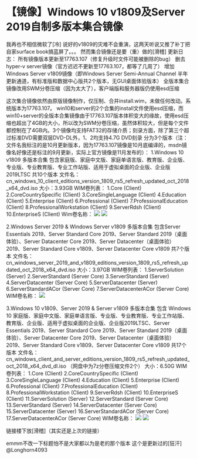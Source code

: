 # 【镜像】Windows 10 v1809及Server 2019自制多版本集合镜像

我再也不相信微软了\[冷\] 说好的v1809的灾难不会重演，这两天听说又推了补丁把自家surface book搞蓝屏了。。。 然而集合镜像还是要（重）做的\[滑稽\] 更新日志： 所有镜像版本更新至17763.107（修复升级时文件可能被删除的bug） 删去hyper-v server镜像（官方迟迟不更新至17763.107，都等了几周了） 增加Windows Server v1809镜像（即Windows Server Semi-Annual Channel 半年更新通道，有标准版和数据中心版共2个版本，无GUI桌面体验版本） 全版本集合镜像改用SWM分卷压缩（因为太大了），客户端版和服务器版仍使用esd压缩

这次集合镜像依然由原版镜像制作，仅压制、合并install.wim，未做任何改动。系统版本为17763.107。 win10和server的2个合集的install文件使用esd压缩，而win10+server的全版本合集镜像由于17763.107版本体积变大的缘故，使用esd压缩也超出了4GB的大小，所以改为SWM分卷压缩，虽然体积较大，但是每个文件都控制在了4GB内。3个镜像均支持FAT32的存储介质；刻录方面，除了第三个超过标准DVD需要双层DVD-DL外，1、2均支持4.7G DVD刻录 分为3个版本（注：文件名我标注的是10月更新版本，因为17763.107镜像是10月底编译的，msdn镜像名好像还是标注的9月更新，实际上官方镜像是11月发布的）： 1.Windows 10 v1809 多版本合集 包含家庭版、家庭中文版、家庭单语言版、教育版、企业版、专业版、专业教育版、专业工作站版、适用于虚拟桌面的企业版、企业版2019LTSC 共10个版本 文件名：cn\_windows\_10\_client\_editions\_version\_1809\_rs5\_refresh\_updated\_oct\_2018\_x64\_dvd.iso 大小：3.93GB WIM卷列表： 1.Core \(Client\) 2.CoreCountrySpecific \(Client\) 3.CoreSingleLanguage \(Client\) 4.Education \(Client\) 5.Enterprise \(Client\) 6.Professional \(Client\) 7.ProfessionalEducation \(Client\) 8.ProfessionalWorkstation \(Client\) 9.ServerRdsh \(Client\) 10.EnterpriseS \(Client\) Wim卷名称： ![](https://wvbarchive.s3-ap-northeast-1.amazonaws.com/5972802200/fcc53b6134a85edfc590699744540923dc54755f.jpg) ![](https://wvbarchive.s3-ap-northeast-1.amazonaws.com/5972802200/512bceed8a136327b52756879c8fa0ec0afac7b6.jpg)

2.Windows Server 2019 & Windows Server v1809 多版本合集 包含Server Essentials 2019、Server Standard Core 2019、Server Standard 2019（桌面体验）、Server Datacenter Core 2019、Server Datacenter（桌面体验）2019、Server Standard Core v1809、Server Datacenter Core v1809 共7个版本 文件名：cn\_windows\_server\_2019\_and\_v1809\_editions\_version\_1809\_rs5\_refresh\_updated\_oct\_2018\_x64\_dvd.iso 大小：3.97GB WIM卷列表： 1.ServerSolution \(Server\) 2.ServerStandard \(Server Core\) 3.ServerStandard \(Server\) 4.ServerDatacenter \(Server Core\) 5.ServerDatacenter \(Server\) 6.ServerStandardACor \(Server Core\) 7.ServerDatacenterACor \(Server Core\) WIM卷名称： ![](https://wvbarchive.s3-ap-northeast-1.amazonaws.com/5972802200/0f36b2638535e5ddd46f326b7bc6a7efcf1b623c.jpg)

3.Windows 10 v1809、Server 2019 & Server v1809 多版本合集 包含 Windows 10 家庭版、家庭中文版、家庭单语言版、专业版、专业教育版、专业工作站版、教育版、企业版、适用于虚拟桌面的企业版、企业版2019LTSC、Server Essentials 2019、Server Standard Core 2019、Server Standard 2019（桌面体验）、Server Datacenter Core 2019、Server Datacenter（桌面体验）2019、Server Standard Core v1809、Server Datacenter Core v1809 共17个版本 文件名：cn\_windows\_client\_and\_server\_editions\_version\_1809\_rs5\_refresh\_updated\_oct\_2018\_x64\_dvd\_dl.iso （网盘中为7z分卷压缩文件2个） 大小：6.50G WIM卷列表： 1.Core \(Client\) 2.CoreCountrySpecific \(Client\) 3.CoreSingleLanguage \(Client\) 4.Education \(Client\) 5.Enterprise \(Client\) 6.Professional \(Client\) 7.ProfessionalEducation \(Client\) 8.ProfessionalWorkstation \(Client\) 9.ServerRdsh \(Client\) 10.EnterpriseS \(Client\) 11.ServerSolution \(Server\) 12.ServerStandard \(Server Core\) 13.ServerStandard \(Server\) 14.ServerDatacenter \(Server Core\) 15.ServerDatacenter \(Server\) 16.ServerStandardACor \(Server Core\) 17.ServerDatacenterACor \(Server Core\) WIM卷名称： ![](https://wvbarchive.s3-ap-northeast-1.amazonaws.com/5972802200/dedb600928381f302c831a1da4014c086c06f0e6.jpg) ![](https://wvbarchive.s3-ap-northeast-1.amazonaws.com/5972802200/141351d02f2eb938b5d5ed46d8628535e4dd6f3b.jpg)

链接楼下放\[滑稽\]（其实还是上次的链接）

emmm不改一下标题怕不是大家都以为是老的那个版本 这个是更新过的\[狂汗\] @Longhorn4093

